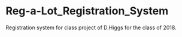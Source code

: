 # Reg-a-Lot_Registration_System
Registration system for class project of D.Higgs for the class of 2018. 
